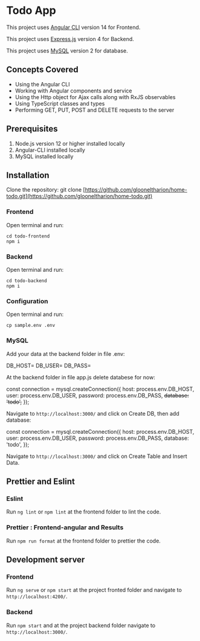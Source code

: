 # Todo App

This project uses [Angular CLI](https://github.com/angular/angular-cli) version 14 for Frontend.

This project uses [Express.js](https://expressjs.com/) version 4 for Backend.

This project uses [MySQL](https://github.com/sidorares/node-mysql2) version 2 for database.

## Concepts Covered

- Using the Angular CLI
- Working with Angular components and service
- Using the Http object for Ajax calls along with RxJS observables
- Using TypeScript classes and types
- Performing GET, PUT, POST and DELETE requests to the server

## Prerequisites

1. Node.js version 12 or higher installed locally
2. Angular-CLI installed locally
3. MySQL installed locally

## Installation

Clone the repository: git clone [https://github.com/glooneltharion/home-todo.git](https://github.com/glooneltharion/home-todo.git)

### Frontend

Open terminal and run:

```console
cd todo-frontend
npm i
```

### Backend

Open terminal and run:

```console
cd todo-backend
npm i
```

### Configuration

Open terminal and run:

```console
cp sample.env .env
```

### MySQL

Add your data at the backend folder in file .env:

DB_HOST=
DB_USER=
DB_PASS=

At the backend folder in file app.js delete databese for now:

const connection = mysql.createConnection({
host: process.env.DB_HOST,
user: process.env.DB_USER,
password: process.env.DB_PASS,
~~database: 'todo',~~
});

Navigate to `http://localhost:3000/` and click on Create DB, then add database:

const connection = mysql.createConnection({
host: process.env.DB_HOST,
user: process.env.DB_USER,
password: process.env.DB_PASS,
database: 'todo',
});

Navigate to `http://localhost:3000/` and click on Create Table and Insert Data.

## Prettier and Eslint

### Eslint

Run `ng lint` or `npm lint` at the frontend folder to lint the code.

### Prettier : Frontend-angular and Results

Run `npm run format` at the frontend folder to prettier the code.

## Development server

### Frontend

Run `ng serve` or `npm start` at the project fronted folder and navigate to `http://localhost:4200/`.

### Backend

Run `npm start` and at the project backend folder navigate to `http://localhost:3000/`.
